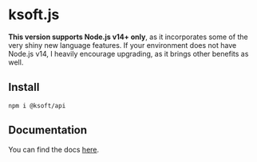 # ksoft.js

**This version supports Node.js v14+ only**, as it incorporates some of the very shiny new language features. If your environment does not have Node.js v14, I heavily encourage upgrading, as it brings other benefits as well.

## Install

`npm i @ksoft/api`


## Documentation

You can find the docs [here](https://js.docs.ksoft.si).